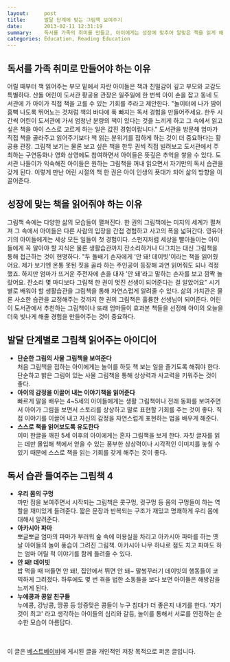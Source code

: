 ```yaml
---
layout:     post
title:      발달 단계에 맞는 그림책 보여주기
date:       2013-02-11 12:31:19
summary:    독서를 가족의 취미를 만들고, 아이에게는 성장에 맞추어 알맞은 책을 읽게 해줘야 한다.
categories: Education, Reading Education
---
```



## 독서를 가족 취미로 만들어야 하는 이유

어릴 때부터 책 읽어주는 부모 밑에서 자란 아이들은 책과 친밀감이 깊고 부모와 교감도 특별하다. 산돌 어린이 도서관 황공용 관장은 일주일에 한 번씩 아이 손을 잡고 동네 도서관에 가 아이가 직접 책을 고를 수 있는 기회를 주라고 제안한다. "놀이터에 나가 땀이 흠뻑 나도록 뛰어노는 것처럼 책의 바다에 푹 빠지는 독서 경험을 만들어주세요. 한두 시간씩 어린이 도서관에 가서 엄청난 분량의 책이 있다는 것을 느끼게 하고 그 속에서 읽고 싶은 책을 아이 스스로 고르게 하는 일은 값진 경험이랍니다."
도서관을 방문해 엄마가 직접 책을 골라주고 읽어주기보다 책 읽는 분위기를 접하게 하는 것이 더 중요하다는 황공용 관장. 그림책 보기는 물론 보고 싶은 책을 한두 권씩 직접 빌려보고 도서관에서 주최하는 구연동화나 영화 상영에도 참여하면서 아이들은 뜻깊은 추억을 쌓을 수 있다. 도서관 나들이가 익숙해진 아이들은 원하는 그림책을 꺼내 읽으면서 자기만의 독서 습관을 갖게 된다. 이렇게 만난 어린 시절의 책 한 권은 아이 인생의 푯대가 되어 삶의 방향을 이끌어준다.



## 성장에 맞는 책을 읽어줘야 하는 이유

그림책 속에는 다양한 삶의 모습들이 펼쳐진다. 한 권의 그림책에는 미지의 세계가 펼쳐져 그 속에서 아이들은 다른 사람의 입장을 간접 경험하고 사고의 폭을 넓혀간다. 영유아기의 아이들에게는 세상 모든 일들이 첫 경험이다. 스펀지처럼 세상을 빨아들이는 아이들에게 꼭 알아야 할 지식은 물론 생활습관까지 잔소리하거나 다그치는 대신 그림책을 통해 접근하는 것이 현명하다.
"두 돌배기 손자에게 '안 돼! 데이빗'이라는 책을 읽어줬어요. 제가 보기엔 온통 못된 짓을 골라 하는 주인공이 등장해 과연 읽어줘도 되나 걱정했죠. 하지만 엄마가 뜨거운 주전자에 손을 대자 '안 돼'라고 말하는 손자를 보고 깜짝 놀랐어요. 잔소리 몇 마디보다 그림책 한 권이 멋진 선생이 되어준다는 걸 알았어요" 시기별로 배워야 할 생활습관을 그림책을 통해 자연스럽게 알려줄 수 있다. 삶의 가치관은 물론 사소한 습관을 교정해주는 것까지 한 권의 그림책은 훌륭한 선생님이 되어준다. 어린이 도서관에서 추천하는 그림책이나 또래 엄마들이 효과본 책들을 선정해 아이의 오늘을 더욱 빛나게 해줄 경험을 만들어주는 것이 중요하다.



## 발달 단계별로 그림책 읽어주는 아이디어

* <strong>단순한 그림의 사물 그림책을 보여준다</strong>     
처음 그림책을 접하는 아이에게는 놀이를 하듯 책 보는 일을 즐기도록 해줘야 한다. 단순하고 밝은 그림이 있는 사물 그림책을 통해 상상력과 사고력을 키워주는 것이 좋다.
* <strong>아이의 감정을 이끌어 내는 이야기책을 읽어준다</strong>     
빠르게 말을 배우는 4~5세의 아이들에게는 생활 그림책이나 전래 동화를 보여주면서 아이가 그림을 보면서 스토리를 상상하고 말로 표현할 기회를 주는 것이 좋다. 직접 이야기를 이끌어 내고 자신의 감정을 자연스럽게 표현하는 법을 배우게 해준다.
* <strong>스스로 책을 읽어보도록 유도한다</strong>     
이미 한글을 깨친 5세 이후의 아이에게는 혼자 그림책을 보게 한다. 자칫 글자를 읽는 데만 몰입해 책에서 얻을 수 있는 풍부한 상상력이나 시각적인 이미지를 놓칠 수 있기 때문에 스스로 책을 읽는 기회를 갖게 해주는 것이 좋다.



## 독서 습관 들여주는 그림책 4

* <strong>우리 몸의 구멍</strong>     
까만 점을 보여주면서 시작되는 그림책은 콧구멍, 귓구멍 등 몸의 구멍들이 하는 역할을 재미있게 들려준다. 짧은 문장과 반복되는 구조가 재밌고 명쾌하게 우리 몸에 대해서 알려준다.
* <strong>아카시아 파마</strong>    
뽀글뽀글 엄마의 파마가 부러워 숲 속에 미용실을 차리고 아카시아 파마를 하는 옛날 아이들의 놀이 풍습이 그려진 그림책. 아카시아 나무 하나로 점도 치고 파마도 하는 엄마 어릴 적 이야기를 함께 들려줄 수 있다.
* <strong>안 돼! 데이빗</strong>     
밥 먹을 때 떠들면 안 돼!, 집안에서 뛰면 안 돼~ 말썽꾸러기 데이빗의 행동들이 코믹하게 그려졌다. 하루에도 몇 번 겪을 법한 소동들을 보다 보면 아이들은 해방감을 느끼게 된다.
* <strong>누에콩과 콩알 친구들</strong>    
누에콩, 강낭콩, 땅콩 등 앙증맞은 콩들이 누구 침대가 더 좋은지 내기를 한다. '자기 것이 최고' 라고 생각하는 아이들의 심리와 갈등, 놀이를 통해서 서로를 인정하는 순수한 모습이 아름답다.


<br /><br />
이 글은 [베스트베이비](http://www.ibestbaby.co.kr)에 게시된 글을 개인적인 저장 목적으로 퍼온 글입니다.